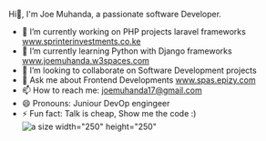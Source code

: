 
 
Hi👋, I'm Joe Muhanda, a passionate software Developer.


- 🔭 I’m currently working on PHP projects laravel frameworks www.sprinterinvestments.co.ke
- 🌱 I’m currently learning Python with Django frameworks  www.joemuhanda.w3spaces.com 
- 👯 I’m looking to collaborate on Software Development projects
- 💬 Ask me about Frontend Developments  www.spas.epizy.com
- 📫 How to reach me: joemuhanda17@gmail.com
- 😄 Pronouns: Juniour DevOp engingeer
- ⚡ Fun fact: Talk is cheap, Show me the code :)
![a size width="250" height="250"](https://user-images.githubusercontent.com/88422453/206272184-7d80a158-b98c-423d-9fc3-ed8d5797e406.gif )



